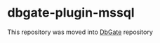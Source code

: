 # dbgate-plugin-mssql

This repository was moved into [DbGate](https://github.com/dbgate/dbgate) repository
